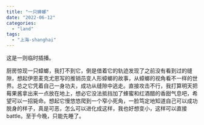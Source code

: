```yaml
---
title: "一只蟑螂"
date: "2022-06-12"
categories: 
  - "land"
tags: 
  - "上海-shanghai"
---
```


这是一则临时插播。

厨房惊现一只蟑螂，我打不到它，倒是借着它的轨迹发现了之前没有看到过的缝隙，想起伊恩麦克尤恩写的推销员变人形蟑螂的故事，从蟑螂的视角看不一样的世界。总之它凭着自己一身功夫，成功从缝隙中逃走。直接攻击不行，我打算明天把莓果酱拿出来一点放在地上，想必它没法抵挡加了蜂蜜和红酒醋的香甜气息吧，希望可以一招毙命。想起它慢悠悠爬到一个窄小死角，一脸笃定地知道自己可以成功脱身的样子，真是可恶，怎么可以进化成这样，我也好想变小，这样可以直接 battle。至于今晚，只能先睡了。
